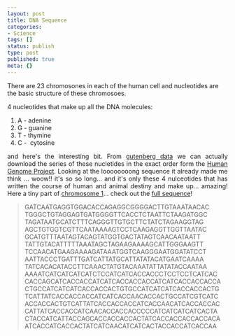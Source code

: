 ```yaml
---
layout: post
title: DNA Sequence
categories:
- Science
tags: []
status: publish
type: post
published: true
meta: {}
---
```

There are 23 chromosones in each of the human cell and nucleotides are the basic structure of these chromosoes.

4 nucleotides that make up all the DNA molecules:
<ol>
	<li>A - adenine</li>
	<li>G - guanine</li>
	<li>T - thymine</li>
	<li>C -  cytosine</li>
</ol>
<p align="justify">and here's the interesting bit. From <a href="http://www.gutenberg.org/browse/categories/8">gutenberg data</a> we can actually download the series of these nucletides in the exact order form the <a href="http://www.gutenberg.org/browse/authors/h#a856">Human Genome Project</a>. Looking at the loooooooong sequence it already made me think ... woow!! it's so so long... and it's only these 4 nulceotides that has written the course of human and animal destiny and make up... amazing! Here a tiny part of <a href="http://www.gutenberg.org/etext/2201">chromosome 1</a>... check out the <a href="http://www.gutenberg.org/dirs/etext00/01hgp10.txt">full sequence</a>!</p>

<blockquote>
<p align="justify">GATCAATGAGGTGGACACCAGAGGCGGGGACTTGTAAATAACAC
TGGGCTGTAGGAGTGATGGGGTTCACCTCTAATTCTAAGATGGC
TAGATAATGCATCTTTCAGGGTTGTGCTTCTATCTAGAAGGTAG
AGCTGTGGTCGTTCAATAAAAGTCCTCAAGAGGTTGGTTAATAC
GCATGTTTAATAGTACAGTATGGTGACTATAGTCAACAATAATT
TATTGTACATTTTTAAATAGCTAGAAGAAAAGCATTGGGAAGTT
TCCAACATGAAGAAAAGATAAATGGTCAAGGGAATGGATATCCT
AATTACCCTGATTTGATCATTATGCATTATATACATGAATCAAAA
TATCACACATACCTTCAAACTATGTACAAATATTATATACCAATAA
AAAATCATCATCATCATCTCCATCATCACCACCCTCCTCCTCATCAC
CACCAGCATCACCACCATCATCACCACCACCATCATCACCACCACCA
CTGCCATCATCATCACCACCACTGTGCCATCATCATCACCACCACTG
TCATTATCACCACCACCATCATCACCAACACCACTGCCATCGTCATC
ACCACCACTGTCATTATCACCACCACCATCACCAACATCACCACCAC
CATTATCACCACCATCAACACCACCACCCCCATCATCATCATCACTA
CTACCATCATTACCAGCACCACCACCACTATCACCACCACCACCACA
ATCACCATCACCACTATCATCAACATCATCACTACCACCATCACCAA</blockquote>

